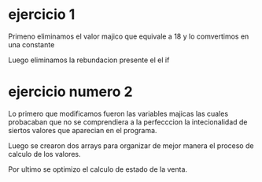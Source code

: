 # ejercicio 1
Primeno eliminamos el valor majico que equivale a 18 y lo comvertimos en una constante

Luego eliminamos la rebundacion presente el el if
# ejercicio numero 2 
 
 Lo primero que modificamos fueron las variables majicas las cuales probacaban que no se comprendiera a la perfecccion la intecionalidad de siertos valores que aparecian en el programa.

 Luego se crearon dos arrays para organizar de mejor manera el proceso de calculo de los valores.

 Por ultimo se optimizo el calculo de estado de la venta.

